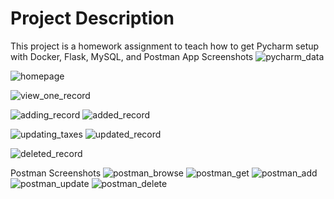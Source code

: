 # Project Description
This project is a homework assignment to teach how to get Pycharm setup with Docker, Flask, MySQL, and Postman
App Screenshots
![pycharm_data](screenshots/query.PNG)

![homepage](screenshots/homepage.PNG)

![view_one_record](screenshots/one_record.PNG)

![adding_record](screenshots/adding_record.PNG)
![added_record](screenshots/added_record.PNG)

![updating_taxes](screenshots/updating_taxes.PNG)
![updated_record](screenshots/updated_record.PNG)

![deleted_record](screenshots/deleted_record_1.PNG)

Postman Screenshots
![postman_browse](screenshots/postman_browse.PNG)
![postman_get](screenshots/postman_get.PNG)
![postman_add](screenshots/postman_add.PNG)
![postman_update](screenshots/postman_update.PNG)
![postman_delete](screenshots/postman_delete.PNG)
